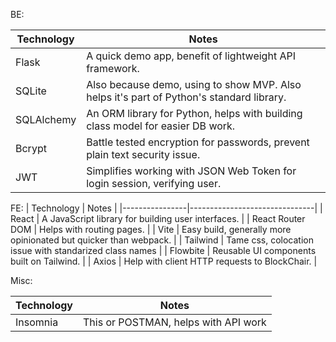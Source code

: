 BE:

| Technology     | Notes                         |
|----------------|-------------------------------|
| Flask          | A quick demo app, benefit of lightweight API framework. |
| SQLite         | Also because demo, using to show MVP. Also helps it's part of Python's standard library. |
| SQLAlchemy     | An ORM library for Python, helps with building class model for easier DB work.    |
| Bcrypt     | Battle tested encryption for passwords, prevent plain text security issue.    |
| JWT     | Simplifies working with JSON Web Token for login session, verifying user.    |


FE:
| Technology     | Notes                         |
|----------------|-------------------------------|
| React          | A JavaScript library for building user interfaces. |
| React Router DOM     | Helps with routing pages. |
| Vite          | Easy build, generally more opinionated but quicker than webpack. |
| Tailwind          | Tame css, colocation issue with standarized class names |
| Flowbite          | Reusable UI components built on Tailwind. |
| Axios          | Help with client HTTP requests to BlockChair. |


Misc:

| Technology     | Notes                         |
|----------------|-------------------------------|
| Insomnia          | This or POSTMAN, helps with API work |